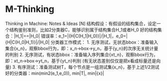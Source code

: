 # M-Thinking
Thinking in Machine: Notes & Ideas
[N] 结构假设：有假设的结构集合，设定一个结构鉴别准则，比如2分类器C，能够识别属于结构集合H_1或者H_0
    好的结构集合：|H_1|==|H_0|
    错误率：e_1=|{H|C(H_1|H_0)}|/|H_1|，e_0=|{H|C(H_0|H_1)}|/|H_0|
    分类器工作模式：
        1. 无序测试，无状态bbox：准备输入集合{x_n}，观察bbox行为，即：x_n->box->y_n，基于{y_n}的次序无关统计量的判别
        2. 无序测试，有状态bbox：准备输入序列集合{xt_n}，观察bbox行为，即：xt_n->box->yt_n，基于{yt_n}判别
           (有无状态差别仅仅是把x看成标量还是向量)
        3. 有序测试：准备测试树T，每个节点是一组测试集{x_n}，基于上述1/2测试
    好的分类器：min(min2(e_1,e_0)), min|T|, min|{x}|

                       
